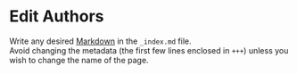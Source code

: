 # Edit Authors
Write any desired [Markdown](https://www.markdownguide.org/cheat-sheet) in the `_index.md` file.  
Avoid changing the metadata (the first few lines enclosed in `+++`) unless you wish to change the name of the page.
